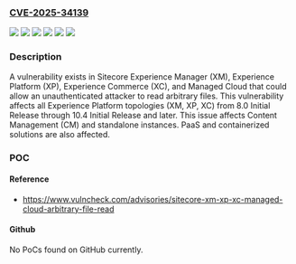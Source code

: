 ### [CVE-2025-34139](https://cve.mitre.org/cgi-bin/cvename.cgi?name=CVE-2025-34139)
![](https://img.shields.io/static/v1?label=Product&message=Experience%20Commerce%20(XC)&color=blue)
![](https://img.shields.io/static/v1?label=Product&message=Experience%20Manager%20(XM)&color=blue)
![](https://img.shields.io/static/v1?label=Product&message=Experience%20Platform%20(XP)&color=blue)
![](https://img.shields.io/static/v1?label=Product&message=Managed%20Cloud&color=blue)
![](https://img.shields.io/static/v1?label=Version&message=8.0%20Initial%20Release%20&color=brightgreen)
![](https://img.shields.io/static/v1?label=Vulnerability&message=n%2Fa&color=blue)

### Description

A vulnerability exists in Sitecore Experience Manager (XM), Experience Platform (XP), Experience Commerce (XC), and Managed Cloud that could allow an unauthenticated attacker to read arbitrary files. This vulnerability affects all Experience Platform topologies (XM, XP, XC) from 8.0 Initial Release through 10.4 Initial Release and later. This issue affects Content Management (CM) and standalone instances. PaaS and containerized solutions are also affected.

### POC

#### Reference
- https://www.vulncheck.com/advisories/sitecore-xm-xp-xc-managed-cloud-arbitrary-file-read

#### Github
No PoCs found on GitHub currently.

